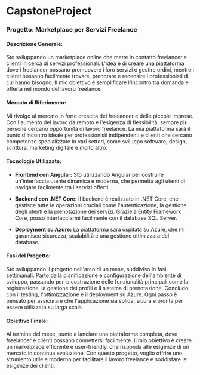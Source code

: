 # CapstoneProject

### **Progetto: Marketplace per Servizi Freelance**

#### **Descrizione Generale:**
Sto sviluppando un marketplace online che mette in contatto freelancer e clienti in cerca di servizi professionali. L'idea è di creare una piattaforma dove i freelancer possano promuovere i loro servizi e gestire ordini, mentre i clienti possano facilmente trovare, prenotare e recensire i professionisti di cui hanno bisogno. Il mio obiettivo è semplificare l'incontro tra domanda e offerta nel mondo del lavoro freelance.

#### **Mercato di Riferimento:**
Mi rivolgo al mercato in forte crescita dei freelancer e delle piccole imprese. Con l'aumento del lavoro da remoto e l'esigenza di flessibilità, sempre più persone cercano opportunità di lavoro freelance. La mia piattaforma sarà il punto d'incontro ideale per professionisti indipendenti e clienti che cercano competenze specializzate in vari settori, come sviluppo software, design, scrittura, marketing digitale e molto altro.

#### **Tecnologie Utilizzate:**
- **Frontend con Angular:** Sto utilizzando Angular per costruire un'interfaccia utente dinamica e moderna, che permetta agli utenti di navigare facilmente tra i servizi offerti.
  
- **Backend con .NET Core:** Il backend è realizzato in .NET Core, che gestisce tutte le operazioni cruciali come l'autenticazione, la gestione degli utenti e la prenotazione dei servizi. Grazie a Entity Framework Core, posso interfacciarmi facilmente con il database SQL Server.

- **Deployment su Azure:** La piattaforma sarà ospitata su Azure, che mi garantisce sicurezza, scalabilità e una gestione ottimizzata del database.

#### **Fasi del Progetto:**
Sto sviluppando il progetto nell'arco di un mese, suddiviso in fasi settimanali. Parto dalla pianificazione e configurazione dell'ambiente di sviluppo, passando per la costruzione delle funzionalità principali come la registrazione, la gestione dei profili e il sistema di prenotazione. Concludo con il testing, l'ottimizzazione e il deployment su Azure. Ogni passo è pensato per assicurare che l'applicazione sia solida, sicura e pronta per essere utilizzata su larga scala.

#### **Obiettivo Finale:**
Al termine del mese, punto a lanciare una piattaforma completa, dove freelancer e clienti possano connettersi facilmente. Il mio obiettivo è creare un marketplace efficiente e user-friendly, che risponda alle esigenze di un mercato in continua evoluzione. Con questo progetto, voglio offrire uno strumento utile e moderno per facilitare il lavoro freelance e soddisfare le esigenze dei clienti.
